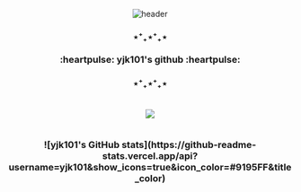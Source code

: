 <div align="center">
  
![header](https://capsule-render.vercel.app/api?type=transparent&color=auto&height=300&section=header&text=Welcome!&fontSize=60&fontColor=6799FF)
<h3> ⋆⁺₊⋆⁺₊⋆
  
<br>
<br>
:heartpulse: yjk101's github :heartpulse:
<h3> ⋆⁺₊⋆⁺₊⋆


  
  
  
<!--
**yjk101/yjk101** is a ✨ _special_ ✨ repository because its `README.md` (this file) appears on your GitHub profile.

Here are some ideas to get you started:

- 🔭 I’m currently working on ...
- 🌱 I’m currently learning ...
- 👯 I’m looking to collaborate on ...
- 🤔 I’m looking for help with ...
- 💬 Ask me about ...
- 📫 How to reach me: ...
- 😄 Pronouns: ...
- ⚡ Fun fact: ...
-->
<br>
<br>
  
  
<a href="https://www.instagram.com/0jin_101/" target="_blank"><img src="https://img.shields.io/badge/0jin_101-white?style=flat-square&logo=instagram&logoColor=#E4405F"/></a>


  
  
<br>
![yjk101's GitHub stats](https://github-readme-stats.vercel.app/api?username=yjk101&show_icons=true&icon_color=#9195FF&title_color)

</div>
